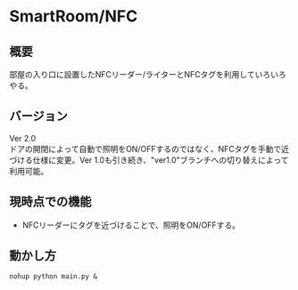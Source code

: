 # SmartRoom/NFC

## 概要

部屋の入り口に設置したNFCリーダー/ライターとNFCタグを利用していろいろやる。

## バージョン

Ver 2.0  
ドアの開閉によって自動で照明をON/OFFするのではなく、NFCタグを手動で近づける仕様に変更。Ver 1.0も引き続き、"ver1.0"ブランチへの切り替えによって利用可能。

## 現時点での機能

* NFCリーダーにタグを近づけることで、照明をON/OFFする。

## 動かし方

`nohup python main.py &`
